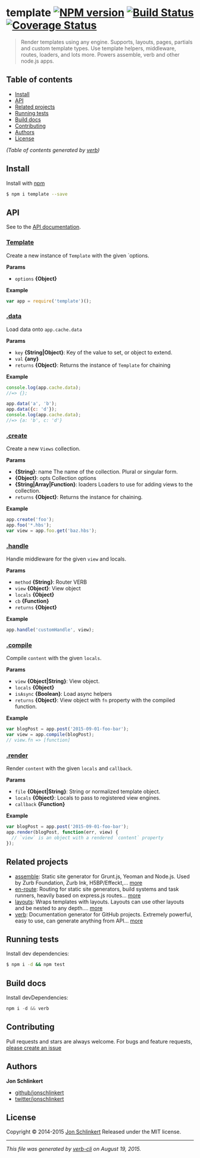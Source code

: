 # template [![NPM version](https://badge.fury.io/js/template.svg)](http://badge.fury.io/js/template)  [![Build Status](https://travis-ci.org/jonschlinkert/template.svg)](https://travis-ci.org/jonschlinkert/template)  [![Coverage Status](https://img.shields.io/coveralls/jonschlinkert/template.svg)](https://coveralls.io/r/jonschlinkert/template)

> Render templates using any engine. Supports, layouts, pages, partials and custom template types. Use template helpers, middleware, routes, loaders, and lots more. Powers assemble, verb and other node.js apps.

## Table of contents

<!-- toc -->

* [Install](#install)
* [API](#api)
* [Related projects](#related-projects)
* [Running tests](#running-tests)
* [Build docs](#build-docs)
* [Contributing](#contributing)
* [Authors](#authors)
* [License](#license)

_(Table of contents generated by [verb](https://github.com/assemble/verb))_

<!-- tocstop -->

## Install

Install with [npm](https://www.npmjs.com/)

```sh
$ npm i template --save
```

## API

See to the [API documentation](./docs/api.md).

### [Template](index.js#L49)

Create a new instance of `Template` with the given `options.

**Params**

* `options` **{Object}**

**Example**

```js
var app = require('template')();
```

### [.data](index.js#L165)

Load data onto `app.cache.data`

**Params**

* `key` **{String|Object}**: Key of the value to set, or object to extend.
* `val` **{any}**
* `returns` **{Object}**: Returns the instance of `Template` for chaining

**Example**

```js
console.log(app.cache.data);
//=> {};

app.data('a', 'b');
app.data({c: 'd'});
console.log(app.cache.data);
//=> {a: 'b', c: 'd'}
```

### [.create](index.js#L235)

Create a new `Views` collection.

**Params**

* **{String}**: name The name of the collection. Plural or singular form.
* **{Object}**: opts Collection options
* **{String|Array|Function}**: loaders Loaders to use for adding views to the collection.
* `returns` **{Object}**: Returns the instance for chaining.

**Example**

```js
app.create('foo');
app.foo('*.hbs');
var view = app.foo.get('baz.hbs');
```

### [.handle](index.js#L351)

Handle middleware for the given `view` and locals.

**Params**

* `method` **{String}**: Router VERB
* `view` **{Object}**: View object
* `locals` **{Object}**
* `cb` **{Function}**
* `returns` **{Object}**

**Example**

```js
app.handle('customHandle', view);
```

### [.compile](index.js#L516)

Compile `content` with the given `locals`.

**Params**

* `view` **{Object|String}**: View object.
* `locals` **{Object}**
* `isAsync` **{Boolean}**: Load async helpers
* `returns` **{Object}**: View object with `fn` property with the compiled function.

**Example**

```js
var blogPost = app.post('2015-09-01-foo-bar');
var view = app.compile(blogPost);
// view.fn => [function]
```

### [.render](index.js#L569)

Render `content` with the given `locals` and `callback`.

**Params**

* `file` **{Object|String}**: String or normalized template object.
* `locals` **{Object}**: Locals to pass to registered view engines.
* `callback` **{Function}**

**Example**

```js
var blogPost = app.post('2015-09-01-foo-bar');
app.render(blogPost, function(err, view) {
  // `view` is an object with a rendered `content` property
});
```

## Related projects

* [assemble](http://assemble.io): Static site generator for Grunt.js, Yeoman and Node.js. Used by Zurb Foundation, Zurb Ink, H5BP/Effeckt,… [more](http://assemble.io)
* [en-route](https://github.com/jonschlinkert/en-route): Routing for static site generators, build systems and task runners, heavily based on express.js routes… [more](https://github.com/jonschlinkert/en-route)
* [layouts](https://github.com/doowb/layouts): Wraps templates with layouts. Layouts can use other layouts and be nested to any depth.… [more](https://github.com/doowb/layouts)
* [verb](https://github.com/assemble/verb): Documentation generator for GitHub projects. Extremely powerful, easy to use, can generate anything from API… [more](https://github.com/assemble/verb)

## Running tests

Install dev dependencies:

```sh
$ npm i -d && npm test
```

## Build docs

Install devDependencies:

```js
npm i -d && verb
```

## Contributing

Pull requests and stars are always welcome. For bugs and feature requests, [please create an issue](https://github.com/jonschlinkert/template/issues/new)

## Authors

**Jon Schlinkert**

+ [github/jonschlinkert](https://github.com/jonschlinkert)
+ [twitter/jonschlinkert](http://twitter.com/jonschlinkert)

## License

Copyright © 2014-2015 [Jon Schlinkert](https://github.com/jonschlinkert)
Released under the MIT license.

***

_This file was generated by [verb-cli](https://github.com/assemble/verb-cli) on August 19, 2015._